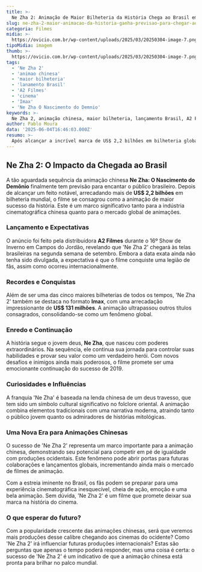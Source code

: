 ```yaml
---
title: >-
  Ne Zha 2: Animação de Maior Bilheteria da História Chega ao Brasil em Setembro
slug: ne-zha-2-maior-animacao-da-historia-ganha-previsao-para-chegar-ao-brasil
categoria: Filmes
midia: >-
  https://ovicio.com.br/wp-content/uploads/2025/03/20250304-image-7.png
tipoMidia: imagem
thumb: >-
  https://ovicio.com.br/wp-content/uploads/2025/03/20250304-image-7.png
tags:
  - 'Ne Zha 2'
  - 'animao chinesa'
  - 'maior bilheteria'
  - 'lanamento Brasil'
  - 'A2 Filmes'
  - 'cinema'
  - 'Imax'
  - 'Ne Zha O Nascimento do Demnio'
keywords: >-
  Ne Zha 2, animação chinesa, maior bilheteria, lançamento Brasil, A2 Filmes, cinema, Imax, Ne Zha: O Nascimento do Demônio
author: Pablo Moura
data: '2025-06-04T16:46:03.000Z'
resumo: >-
  Após alcançar a incrível marca de US$ 2,2 bilhões em bilheteria global, 'Ne Zha 2' se prepara para estrear nos cinemas brasileiros. A A2 Filmes anunciou que o longa chegará ao país na segunda semana de setembro.
---
```


## Ne Zha 2: O Impacto da Chegada ao Brasil

A tão aguardada sequência da animação chinesa **Ne Zha: O Nascimento do Demônio** finalmente tem previsão para encantar o público brasileiro. Depois de alcançar um feito notável, arrecadando mais de **US$ 2,2 bilhões** em bilheteria mundial, o filme se consagrou como a animação de maior sucesso da história. Este é um marco significativo tanto para a indústria cinematográfica chinesa quanto para o mercado global de animações.

### Lançamento e Expectativas

O anúncio foi feito pela distribuidora **A2 Filmes** durante o 16º Show de Inverno em Campos do Jordão, revelando que 'Ne Zha 2' chegará às telas brasileiras na segunda semana de setembro. Embora a data exata ainda não tenha sido divulgada, a expectativa é que o filme conquiste uma legião de fãs, assim como ocorreu internacionalmente.

### Recordes e Conquistas

Além de ser uma das cinco maiores bilheterias de todos os tempos, 'Ne Zha 2' também se destaca no formato **Imax**, com uma arrecadação impressionante de **US$ 131 milhões**. A animação ultrapassou outros títulos consagrados, consolidando-se como um fenômeno global.

### Enredo e Continuação

A história segue o jovem deus, **Ne Zha**, que nasceu com poderes extraordinários. Na sequência, ele continua sua jornada para controlar suas habilidades e provar seu valor como um verdadeiro herói. Com novos desafios e inimigos ainda mais poderosos, o filme promete ser uma emocionante continuação do sucesso de 2019.

### Curiosidades e Influências

A franquia 'Ne Zha' é baseada na lenda chinesa de um deus travesso, que tem sido um símbolo cultural significativo no folclore oriental. A animação combina elementos tradicionais com uma narrativa moderna, atraindo tanto o público jovem quanto os admiradores de histórias mitológicas.

### Uma Nova Era para Animações Chinesas

O sucesso de 'Ne Zha 2' representa um marco importante para a animação chinesa, demonstrando seu potencial para competir em pé de igualdade com produções ocidentais. Este fenômeno pode abrir portas para futuras colaborações e lançamentos globais, incrementando ainda mais o mercado de filmes de animação.

Com a estreia iminente no Brasil, os fãs podem se preparar para uma experiência cinematográfica inesquecível, cheia de ação, emoção e uma bela animação. Sem dúvida, 'Ne Zha 2' é um filme que promete deixar sua marca na história do cinema.

### O que esperar do futuro?

Com a popularidade crescente das animações chinesas, será que veremos mais produções desse calibre chegando aos cinemas do ocidente? Como 'Ne Zha 2' irá influenciar futuras produções internacionais? Estas são perguntas que apenas o tempo poderá responder, mas uma coisa é certa: o sucesso de 'Ne Zha 2' é um indicativo de que a animação chinesa está pronta para brilhar no palco mundial.